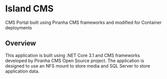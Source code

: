 # Island CMS
CMS Portal built using Piranha CMS frameworks and modified for Container deployments

## Overview
This application is built using .NET Core 3.1 and CMS frameworks developed by Piranha CMS Open Source project. The application is designed to use an NFS mount to store media and SQL Server to store application data.
